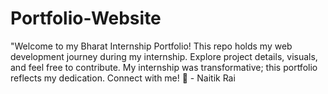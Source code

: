 # Portfolio-Website
"Welcome to my Bharat Internship Portfolio! This repo holds my web development journey during my internship. Explore project details, visuals, and feel free to contribute. My internship was transformative; this portfolio reflects my dedication. Connect with me! 🚀 - Naitik Rai
